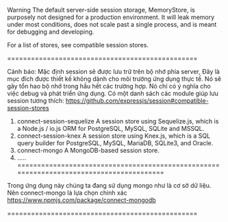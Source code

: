 Warning The default server-side session storage, MemoryStore, is purposely not designed for a production environment. 
It will leak memory under most conditions, does not scale past a single process, and is meant for debugging and developing.

For a list of stores, see compatible session stores.

================================================

Cảnh báo: Mặc định session sẽ được lưu trữ trên bộ nhớ phía server, Đây là mục đích được thiết kế không dành cho môi trường
ứng dụng thực tế. Nó sẽ gây tổn hao bộ nhớ trong hầu hết các trường hợp. Nó chỉ có ý nghĩa cho việc debug và phát triển ứng dụng.
Có một danh sách các module giúp lưu session tương thích: 
https://github.com/expressjs/session#compatible-session-stores
1.  connect-session-sequelize A session store using Sequelize.js, 
    which is a Node.js / io.js ORM for PostgreSQL, MySQL, SQLite and MSSQL.
2.  connect-session-knex A session store using Knex.js, which is a SQL query builder 
    for PostgreSQL, MySQL, MariaDB, SQLite3, and Oracle.
3.  connect-mongo A MongoDB-based session store.
4.  .....
========================================================================================

Trong ứng dụng này chúng ta đang sử dụng mongo như là cơ sở dữ liệu. Nên connect-mongo là lựa chọn chính xác 
https://www.npmjs.com/package/connect-mongodb




================================================